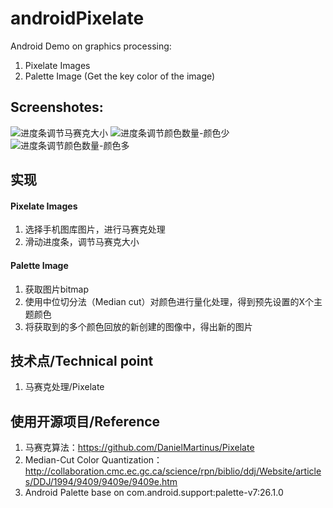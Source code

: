 # androidPixelate
Android Demo on graphics processing:
1. Pixelate Images 
2. Palette Image (Get the key color of the image)

## Screenshotes:
![进度条调节马赛克大小](https://github.com/AriesJiang/androidPixelate/blob/master/image/微信图片_20180619200628.jpg)
![进度条调节颜色数量-颜色少](https://github.com/AriesJiang/androidPixelate/blob/master/image/S80805-16480638.jpg)
![进度条调节颜色数量-颜色多](https://github.com/AriesJiang/androidPixelate/blob/master/image/S80805-16514215.jpg)

## 实现
#### Pixelate Images
1. 选择手机图库图片，进行马赛克处理
2. 滑动进度条，调节马赛克大小

#### Palette Image
1. 获取图片bitmap
2. 使用中位切分法（Median cut）对颜色进行量化处理，得到预先设置的X个主题颜色
3. 将获取到的多个颜色回放的新创建的图像中，得出新的图片

## 技术点/Technical point
1. 马赛克处理/Pixelate

## 使用开源项目/Reference
1. 马赛克算法：https://github.com/DanielMartinus/Pixelate
2. Median-Cut Color Quantization： http://collaboration.cmc.ec.gc.ca/science/rpn/biblio/ddj/Website/articles/DDJ/1994/9409/9409e/9409e.htm
3. Android Palette base on com.android.support:palette-v7:26.1.0